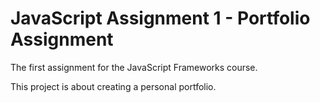# JavaScript Assignment 1 - Portfolio Assignment

The first assignment for the JavaScript Frameworks course.

This project is about creating a personal portfolio.